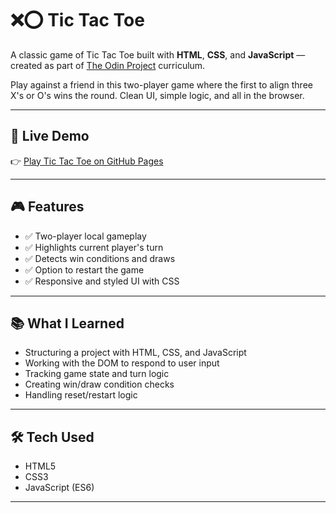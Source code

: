 # ❌⭕ Tic Tac Toe

A classic game of Tic Tac Toe built with **HTML**, **CSS**, and **JavaScript** — created as part of [The Odin Project](https://www.theodinproject.com/) curriculum.

Play against a friend in this two-player game where the first to align three X's or O's wins the round. Clean UI, simple logic, and all in the browser.

---

## 🚀 Live Demo

👉 [Play Tic Tac Toe on GitHub Pages](https://anna-4444.github.io/tic-tac-toe/)

---

## 🎮 Features

- ✅ Two-player local gameplay
- ✅ Highlights current player's turn
- ✅ Detects win conditions and draws
- ✅ Option to restart the game
- ✅ Responsive and styled UI with CSS

---

## 📚 What I Learned

- Structuring a project with HTML, CSS, and JavaScript
- Working with the DOM to respond to user input
- Tracking game state and turn logic
- Creating win/draw condition checks
- Handling reset/restart logic

---

## 🛠️ Tech Used

- HTML5
- CSS3
- JavaScript (ES6)

---